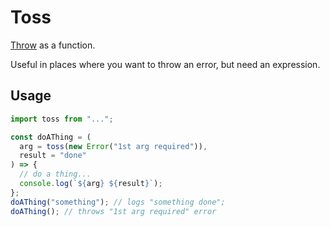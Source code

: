 # Toss

[Throw](https://developer.mozilla.org/en-US/docs/Web/JavaScript/Reference/Statements/throw) as a function.

Useful in places where you want to throw an error, but need an expression.

## Usage

```javascript
import toss from "...";

const doAThing = (
  arg = toss(new Error("1st arg required")),
  result = "done"
) => {
  // do a thing...
  console.log(`${arg} ${result}`);
};
doAThing("something"); // logs "something done";
doAThing(); // throws "1st arg required" error
```
